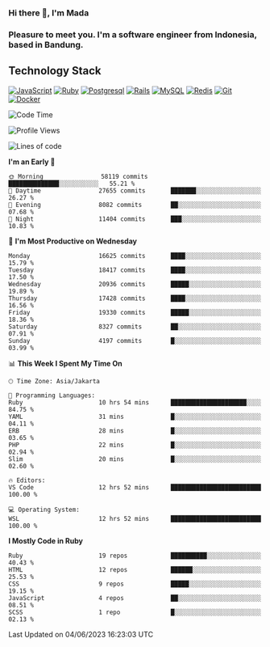 ### Hi there 👋, I'm Mada
### Pleasure to meet you. I'm a software engineer from Indonesia, based in Bandung.

## Technology Stack

[![JavaScript](https://img.shields.io/badge/-JavaScript-%23F7DF1C?style=flat-square&logo=javascript&logoColor=000000&labelColor=%23F7DF1C&color=%23FFCE5A)](https://www.javascript.com/)
[![Ruby](https://img.shields.io/badge/Ruby-CC342D?style=flat-square&logo=ruby&logoColor=white)](https://www.ruby-lang.org/en/)
[![Postgresql](https://img.shields.io/badge/PostgreSQL-316192?style=flat-square&logo=postgresql&logoColor=ffffff)](https://www.postgresql.org/)
[![Rails](https://img.shields.io/badge/Ruby_on_Rails-CC0000?style=flat-square&logo=ruby-on-rails&logoColor=white)](https://rubyonrails.org/)
[![MySQL](https://img.shields.io/badge/-MySQL-4479A1?style=flat-square&logo=MySQL&logoColor=ffffff)](https://www.mysql.com/)
[![Redis](https://img.shields.io/badge/-Redis-DC382D?style=flat-square&logo=Redis&logoColor=ffffff)](https://redis.io/)
[![Git](https://img.shields.io/badge/-Git-%23F05032?style=flat-square&logo=git&logoColor=%23ffffff)](https://git-scm.com/)
[![Docker](https://img.shields.io/badge/-Docker-2496ED?style=flat-square&logo=docker&logoColor=ffffff)](https://www.docker.com/)
<!--
**madaarya/madaarya** is a ✨ _special_ ✨ repository because its `README.md` (this file) appears on your GitHub profile.

Here are some ideas to get you started:

- 🔭 I’m currently working on ...
- 🌱 I’m currently learning ...
- 👯 I’m looking to collaborate on ...
- 🤔 I’m looking for help with ...
- 💬 Ask me about ...
- 📫 How to reach me: ...
- 😄 Pronouns: ...
- ⚡ Fun fact: ...
-->
<!--START_SECTION:waka-->
![Code Time](http://img.shields.io/badge/Code%20Time-5%2C424%20hrs%2054%20mins-blue)

![Profile Views](http://img.shields.io/badge/Profile%20Views-0-blue)

![Lines of code](https://img.shields.io/badge/From%20Hello%20World%20I%27ve%20Written-39.7%20million%20lines%20of%20code-blue)

**I'm an Early 🐤** 

```text
🌞 Morning                58119 commits       ██████████████░░░░░░░░░░░   55.21 % 
🌆 Daytime                27655 commits       ███████░░░░░░░░░░░░░░░░░░   26.27 % 
🌃 Evening                8082 commits        ██░░░░░░░░░░░░░░░░░░░░░░░   07.68 % 
🌙 Night                  11404 commits       ███░░░░░░░░░░░░░░░░░░░░░░   10.83 % 
```
📅 **I'm Most Productive on Wednesday** 

```text
Monday                   16625 commits       ████░░░░░░░░░░░░░░░░░░░░░   15.79 % 
Tuesday                  18417 commits       ████░░░░░░░░░░░░░░░░░░░░░   17.50 % 
Wednesday                20936 commits       █████░░░░░░░░░░░░░░░░░░░░   19.89 % 
Thursday                 17428 commits       ████░░░░░░░░░░░░░░░░░░░░░   16.56 % 
Friday                   19330 commits       █████░░░░░░░░░░░░░░░░░░░░   18.36 % 
Saturday                 8327 commits        ██░░░░░░░░░░░░░░░░░░░░░░░   07.91 % 
Sunday                   4197 commits        █░░░░░░░░░░░░░░░░░░░░░░░░   03.99 % 
```


📊 **This Week I Spent My Time On** 

```text
🕑︎ Time Zone: Asia/Jakarta

💬 Programming Languages: 
Ruby                     10 hrs 54 mins      █████████████████████░░░░   84.75 % 
YAML                     31 mins             █░░░░░░░░░░░░░░░░░░░░░░░░   04.11 % 
ERB                      28 mins             █░░░░░░░░░░░░░░░░░░░░░░░░   03.65 % 
PHP                      22 mins             █░░░░░░░░░░░░░░░░░░░░░░░░   02.94 % 
Slim                     20 mins             █░░░░░░░░░░░░░░░░░░░░░░░░   02.60 % 

🔥 Editors: 
VS Code                  12 hrs 52 mins      █████████████████████████   100.00 % 

💻 Operating System: 
WSL                      12 hrs 52 mins      █████████████████████████   100.00 % 
```

**I Mostly Code in Ruby** 

```text
Ruby                     19 repos            ██████████░░░░░░░░░░░░░░░   40.43 % 
HTML                     12 repos            ██████░░░░░░░░░░░░░░░░░░░   25.53 % 
CSS                      9 repos             █████░░░░░░░░░░░░░░░░░░░░   19.15 % 
JavaScript               4 repos             ██░░░░░░░░░░░░░░░░░░░░░░░   08.51 % 
SCSS                     1 repo              █░░░░░░░░░░░░░░░░░░░░░░░░   02.13 % 
```




 Last Updated on 04/06/2023 16:23:03 UTC
<!--END_SECTION:waka-->
